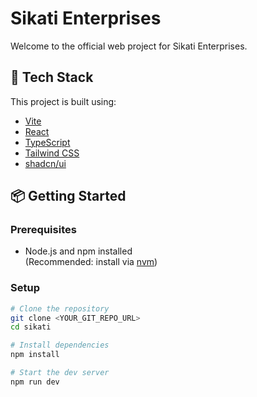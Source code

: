 # Sikati Enterprises

Welcome to the official web project for Sikati Enterprises.

## 🚀 Tech Stack

This project is built using:

- [Vite](https://vitejs.dev/)
- [React](https://react.dev/)
- [TypeScript](https://www.typescriptlang.org/)
- [Tailwind CSS](https://tailwindcss.com/)
- [shadcn/ui](https://ui.shadcn.dev/)

## 📦 Getting Started

### Prerequisites

- Node.js and npm installed  
  (Recommended: install via [nvm](https://github.com/nvm-sh/nvm))

### Setup

```bash
# Clone the repository
git clone <YOUR_GIT_REPO_URL>
cd sikati

# Install dependencies
npm install

# Start the dev server
npm run dev
```
